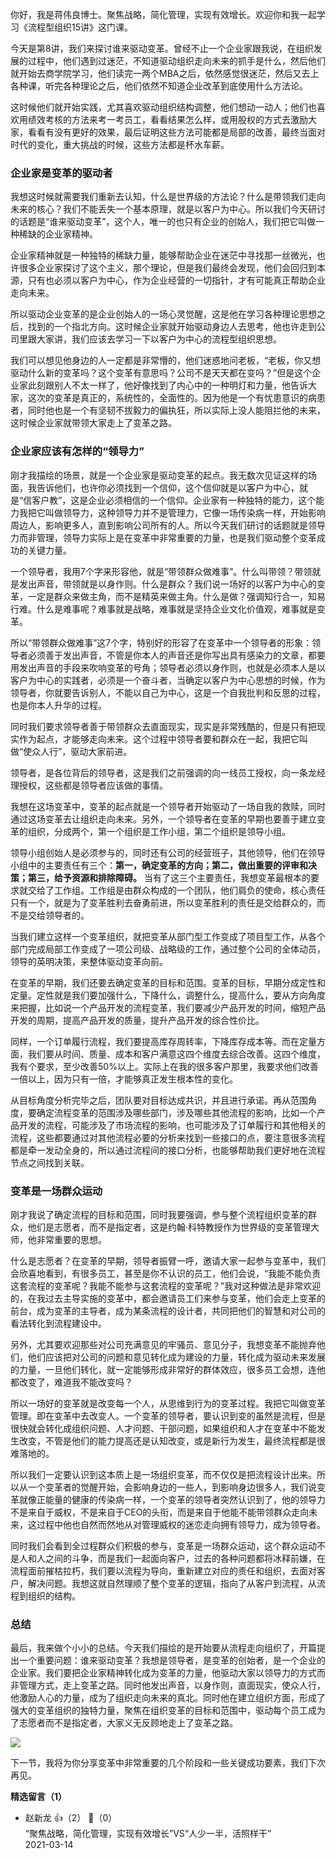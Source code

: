 你好，我是蒋伟良博士。聚焦战略，简化管理，实现有效增长。欢迎你和我一起学习《流程型组织15讲》这门课。

今天是第8讲，我们来探讨谁来驱动变革。曾经不止一个企业家跟我说，在组织发展的过程中，他们遇到过迷茫，不知道驱动组织走向未来的抓手是什么，然后他们就开始去商学院学习，他们读完一两个MBA之后，依然感觉很迷茫，然后又去上各种课，听完各种理论之后，他们依然不知道企业改革到底使用什么方法论。

这时候他们就开始实践，尤其喜欢驱动组织结构调整，他们想动一动人；他们也喜欢用绩效考核的方法来考一考员工，看看结果怎么样，或用股权的方式去激励大家，看看有没有更好的效果，最后证明这些方法可能都是局部的改善，最终当面对时代的变化，重大挑战的时候，这些方法都是杯水车薪。

### 企业家是变革的驱动者

我想这时候就需要我们重新去认知，什么是世界级的方法论？什么是带领我们走向未来的核心？我们不能丢失一个基本原理，就是以客户为中心。所以我们今天研讨的话题是“谁来驱动变革”，这个人，唯一的也只有企业的创始人，我们把它叫做一种稀缺的企业家精神。

企业家精神就是一种独特的稀缺力量，能够帮助企业在迷茫中寻找那一丝微光，也许很多企业家探讨了这个主义，那个理论，但是我们最终会发现，他们会回归到本源，只有也必须以客户为中心，作为企业经营的一切指针，才有可能真正帮助企业走向未来。

所以驱动企业变革的是企业创始人的一场心灵觉醒，这是他在学习各种理论思想之后，找到的一个指北方向。这时候企业家就开始驱动身边人去思考，他也许走到公司里跟大家讲，我们应该去学习一下以客户为中心的流程型组织思想。

我们可以想见他身边的人一定都是非常懵的，他们迷惑地问老板，“老板，你又想驱动什么新的变革吗？这个变革有意思吗？公司不是天天都在变吗？”但是这个企业家此刻跟别人不太一样了，他好像找到了内心中的一种明灯和力量，他告诉大家，这次的变革是真正的，系统性的，全面性的。因为他是一个有忧患意识的病患者，同时他也是一个有坚韧不拔毅力的偏执狂，所以实际上没人能阻拦他的未来，这时候企业家就带领大家走上了变革之路。

### 企业家应该有怎样的“领导力”

刚才我描绘的场景，就是一个企业家是驱动变革的起点。我无数次见证这样的场面，我告诉他们，也许你必须找到一个信仰，这个信仰就是以客户为中心，就是“信客户教”，这是企业必须相信的一个信仰。企业家有一种独特的能力，这个能力我把它叫做领导力，这种领导力并不是管理力，它像一场传染病一样，开始影响周边人，影响更多人，直到影响公司所有的人。所以今天我们研讨的话题就是领导力而非管理，领导力实际上是在变革中非常重要的力量，也是我们驱动整个变革成功的关键力量。

一个领导者，我用7个字来形容他，就是“带领群众做难事”。什么叫带领？带领就是发出声音，带领就是以身作则。什么是群众？我们说一场好的以客户为中心的变革，一定是群众来做主角，而不是精英来做主角。什么是做？强调知行合一，知易行难。什么是难事呢？难事就是战略，难事就是坚持企业文化价值观，难事就是变革。

所以“带领群众做难事”这7个字，特别好的形容了在变革中一个领导者的形象：领导者必须善于发出声音，不管是你本人的声音还是你写出具有感染力的文章，都要用发出声音的手段来吹响变革的号角；领导者必须以身作则，也就是必须本人是以客户为中心的实践者，必须是一个奋斗者，当确定以客户为中心思想的时候，作为领导者，你就要告诉别人，不能以自己为中心，这是一个自我批判和反思的过程，也是你本人升华的过程。

同时我们要求领导者善于带领群众去直面现实，现实是非常残酷的，但是只有把现实作为起点，才能够走向未来。这个过程中领导者要和群众在一起，我把它叫做“使众人行”，驱动大家前进。

领导者，是各位背后的领导者，这是我们之前强调的向一线员工授权，向一条龙经理授权，这些都是领导者应该做的事情。

我想在这场变革中，变革的起点就是一个领导者开始驱动了一场自我的救赎，同时通过这场变革去让组织走向未来。另外，一个领导者在变革的早期也要善于建立变革的组织，分成两个，第一个组织是工作小组，第二个组织是领导小组。

领导小组创始人是必须参与的，同时还有公司的经营班子，其他领导，他们在领导小组中的主要责任有三个：**第一，确定变革的方向；第二，做出重要的评审和决策；第三，给予资源和排除障碍。** 当有了这三个主要责任，我想变革最根本的要求就交给了工作组。工作组是由群众构成的一个团队，他们肩负的使命，核心责任只有一个，就是为了变革胜利去奋勇前进，所以变革胜利的责任是交给群众的，而不是交给领导者的。

当我们建立这样一个变革组织，就把变革从部门型工作变成了项目型工作，从各个部门完成局部工作变成了一项公司级、战略级的工作，通过整个公司的全体动员，领导的英明决策，来整体驱动变革向前。

在变革的早期，我们还要去确定变革的目标和范围。变革的目标，早期分成定性和定量。定性就是我们要加强什么，下降什么，调整什么，提高什么，要从方向角度来把握，比如说一个产品开发的流程变革，我们要减少产品开发的时间，缩短产品开发的周期，提高产品开发的质量，提升产品开发的综合性价比。

同样，一个订单履行流程，我们要提高库存周转率，下降库存成本等。而在定量方面，我们要从时间、质量、成本和客户满意这四个维度去综合改善。这四个维度，我有个要求，至少改善50%以上。实际上在我的很多客户那里，我要求他们改善一倍以上，因为只有一倍，才能够真正发生根本性的变化。

从目标角度分析完毕之后，团队要对目标达成共识，并且进行承诺。再从范围角度，要确定流程变革的范围涉及哪些部门，涉及哪些其他流程的影响，比如一个产品开发的流程，可能涉及了市场流程的影响，也可能涉及了订单履行和其他相关的流程，这些都要通过对其他流程必要的分析来找到一些接口的点，要注意很多流程都是牵一发动全身的，所以通过流程间的接口分析，也能够帮助我们更好地在流程节点之间找到关联。

### 变革是一场群众运动

刚才我说了确定流程的目标和范围，同时我要强调，参与整个流程组织变革的群众，他们是志愿者，而不是指定者，这是约翰·科特教授作为世界级的变革管理大师，他非常重要的思想。

什么是志愿者？在变革的早期，领导者振臂一呼，邀请大家一起参与变革中，我们会欣喜地看到，有很多员工，甚至是你不认识的员工，他们会说，“我能不能负责这套流程的变革呢？我能不能参与这套流程的变革呢？”我对这种做法是非常欢迎的，在我过去主导实施的变革中，都会邀请员工们来参与变革，他们会走上变革的前台，成为变革的主导者，成为某条流程的设计者，共同把他们的智慧和对公司的看法转化到流程建设中。

另外，尤其要欢迎那些对公司充满意见的牢骚员、意见分子，我想变革不能抛弃他们，他们应该把对公司的问题和意见转化成为建设的力量，转化成为驱动未来发展的力量，一旦他们转化，就一定能够形成非常好的群体效应，很多员工会想，连他都改变了，难道我不能改变吗？

所以一场好的变革就是改变每一个人，从思维到行为的变革过程。我把它叫做变革管理。即在变革中去改变人。一个变革的领导者，要认识到变的虽然是流程，但是很快就会转化成组织问题、人才问题、干部问题，如果组织和人才在变革中不能发生改变，不管是他们的能力提高还是认知改变，或是新行为发生，最终流程都是很难落地的。

所以我们一定要认识到这本质上是一场组织变革，而不仅仅是把流程设计出来。所以从一个变革者的觉醒开始，会影响身边的一些人，到影响身边很多人，我们说变革就像正能量的健康的传染病一样，一个变革的领导者突然认识到了，他的领导力不是来自于威权，不是来自于CEO的头衔，而是来自于他能不能带领群众走向未来，这过程中他也自然而然地从对管理威权的迷恋走向拥有领导力，成为领导者。

同时我们会看到全过程群众们积极的参与，变革是一场群众运动，这个群众运动不是人和人之间的斗争，而是我们一起面向客户，过去的各种问题都将冰释前嫌，在流程面前摧枯拉朽，我们要以流程为导向，重新建立对应的责任和组织，去面对客户，解决问题。我想这就自然理顺了整个变革的逻辑，指向了从客户到流程，从流程到组织的结构。

### 总结

最后，我来做个小小的总结。今天我们描绘的是开始要从流程走向组织了，开篇提出一个重要问题：谁来驱动变革？我想是领导者，是变革的创始者，是一个企业的企业家。我们要把企业家精神转化成为变革的力量，他驱动大家以领导力的方式而非管理方式，走上变革之路。同时他发出声音，以身作则，直面现实，使众人行，他激励人心的力量，成为了组织走向未来的真北。同时他在建立组织方面，形成了强大的变革组织的独特力量，聚焦在组织变革的目标和范围中，驱动每个员工成为了志愿者而不是指定者，大家义无反顾地走上了变革之路。

![](https://static001.geekbang.org/resource/image/15/a7/15eccdd3c207155b7cf5c6f747a631a7.png?wh=2457%2A2448)

下一节，我将为你分享变革中非常重要的几个阶段和一些关键成功要素，我们下次再见。
<div><strong>精选留言（1）</strong></div><ul>
<li><span>赵新龙</span> 👍（2） 💬（0）<div>“聚焦战略，简化管理，实现有效增长”VS“人少一半，活照样干”</div>2021-03-14</li><br/>
</ul>